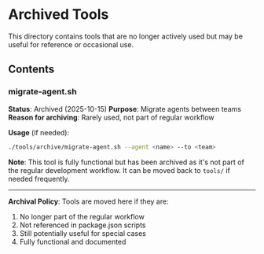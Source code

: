 # Archived Tools

This directory contains tools that are no longer actively used but may be useful for reference or occasional use.

## Contents

### migrate-agent.sh
**Status**: Archived (2025-10-15)
**Purpose**: Migrate agents between teams
**Reason for archiving**: Rarely used, not part of regular workflow

**Usage** (if needed):
```bash
./tools/archive/migrate-agent.sh --agent <name> --to <team>
```

**Note**: This tool is fully functional but has been archived as it's not part of the regular development workflow. It can be moved back to `tools/` if needed frequently.

---

**Archival Policy**: Tools are moved here if they are:
1. No longer part of the regular workflow
2. Not referenced in package.json scripts
3. Still potentially useful for special cases
4. Fully functional and documented

